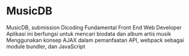 # MusicDB
MusicDB, submission Dicoding Fundamental Front End Web Developer
Aplikasi ini berfungsi untuk mencari biodata dan album artis musik
Menggunakan konsep AJAX dalam pemanfaatan API, webpack sebagai module bundler, dan JavaScript
